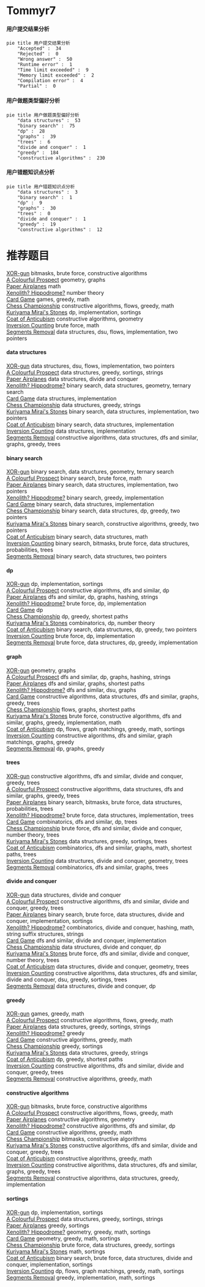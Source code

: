 # Tommyr7
<!-- tabs:start -->
#### **用户提交结果分析**

```mermaid
pie title 用户提交结果分析
    "Accepted" :  34
    "Rejected" :  0
    "Wrong answer" :  50
    "Runtime error" :  1
    "Time limit exceeded" :  9
    "Memory limit exceeded" :  2
    "Compilation error" :  4
    "Partial" :  0
```
#### **用户做题类型偏好分析**

```mermaid
pie title 用户做题类型偏好分析
    "data structures" :  53
    "binary search" :  75
    "dp" :  28
    "graphs" :  39
    "trees" :  6
    "divide and conquer" :  1
    "greedy" :  184
    "constructive algorithms" :  230
```
#### **用户错题知识点分析**

```mermaid
pie title 用户错题知识点分析
    "data structures" :  3
    "binary search" :  1
    "dp" :  9
    "graphs" :  30
    "trees" :  0
    "divide and conquer" :  1
    "greedy" :  19
    "constructive algorithms" :  12
```
<!-- tabs:end -->
# 推荐题目
[XOR-gun](https://codeforces.com/contest/1457/problem/D)		bitmasks,
                        brute force,
                        constructive algorithms		  
[A Colourful Prospect](https://codeforces.com/contest/934/problem/E)		geometry,
                        graphs		  
[Paper Airplanes](http://codeforces.com/problemset/problem/965/A)		math		  
[Xenolith? Hippodrome?](http://codeforces.com/problemset/problem/1505/D)		number theory		  
[Card Game](http://codeforces.com/problemset/problem/1270/A)		games,
                        greedy,
                        math		  
[Chess Championship](http://codeforces.com/problemset/problem/736/E)		constructive algorithms,
                        flows,
                        greedy,
                        math		  
[Kuriyama Mirai's Stones](http://codeforces.com/problemset/problem/433/B)		dp,
                        implementation,
                        sortings		  
[Coat of Anticubism](http://codeforces.com/problemset/problem/667/B)		constructive algorithms,
                        geometry		  
[Inversion Counting](http://codeforces.com/problemset/problem/911/D)		brute force,
                        math		  
[Segments Removal](http://codeforces.com/problemset/problem/899/E)		data structures,
                        dsu,
                        flows,
                        implementation,
                        two pointers		  
<!-- tabs:start -->
#### **data structures**
[XOR-gun](http://codeforces.com/problemset/problem/899/E)		data structures,
                        dsu,
                        flows,
                        implementation,
                        two pointers		  
[A Colourful Prospect](https://codeforces.com/contest/828/problem/C)		data structures,
                        greedy,
                        sortings,
                        strings		  
[Paper Airplanes](http://codeforces.com/problemset/problem/480/E)		data structures,
                        divide and conquer		  
[Xenolith? Hippodrome?](http://codeforces.com/problemset/problem/660/F)		binary search,
                        data structures,
                        geometry,
                        ternary search		  
[Card Game](https://codeforces.com/contest/879/problem/D)		data structures,
                        implementation		  
[Chess Championship](http://codeforces.com/problemset/problem/797/C)		data structures,
                        greedy,
                        strings		  
[Kuriyama Mirai's Stones](http://codeforces.com/problemset/problem/1333/C)		binary search,
                        data structures,
                        implementation,
                        two pointers		  
[Coat of Anticubism](http://codeforces.com/problemset/problem/527/C)		binary search,
                        data structures,
                        implementation		  
[Inversion Counting](http://codeforces.com/problemset/problem/1296/C)		data structures,
                        implementation		  
[Segments Removal](https://codeforces.com/contest/1287/problem/D)		constructive algorithms,
                        data structures,
                        dfs and similar,
                        graphs,
                        greedy,
                        trees		  
#### **binary search**
[XOR-gun](http://codeforces.com/problemset/problem/660/F)		binary search,
                        data structures,
                        geometry,
                        ternary search		  
[A Colourful Prospect](http://codeforces.com/problemset/problem/1195/B)		binary search,
                        brute force,
                        math		  
[Paper Airplanes](http://codeforces.com/problemset/problem/1333/C)		binary search,
                        data structures,
                        implementation,
                        two pointers		  
[Xenolith? Hippodrome?](http://codeforces.com/problemset/problem/1138/A)		binary search,
                        greedy,
                        implementation		  
[Card Game](http://codeforces.com/problemset/problem/527/C)		binary search,
                        data structures,
                        implementation		  
[Chess Championship](http://codeforces.com/problemset/problem/1492/C)		binary search,
                        data structures,
                        dp,
                        greedy,
                        two pointers		  
[Kuriyama Mirai's Stones](http://codeforces.com/problemset/problem/1463/D)		binary search,
                        constructive algorithms,
                        greedy,
                        two pointers		  
[Coat of Anticubism](http://codeforces.com/problemset/problem/1490/G)		binary search,
                        data structures,
                        math		  
[Inversion Counting](http://codeforces.com/problemset/problem/1479/D)		binary search,
                        bitmasks,
                        brute force,
                        data structures,
                        probabilities,
                        trees		  
[Segments Removal](http://codeforces.com/problemset/problem/1436/E)		binary search,
                        data structures,
                        two pointers		  
#### **dp**
[XOR-gun](http://codeforces.com/problemset/problem/433/B)		dp,
                        implementation,
                        sortings		  
[A Colourful Prospect](http://codeforces.com/problemset/problem/354/E)		constructive algorithms,
                        dfs and similar,
                        dp		  
[Paper Airplanes](http://codeforces.com/problemset/problem/467/D)		dfs and similar,
                        dp,
                        graphs,
                        hashing,
                        strings		  
[Xenolith? Hippodrome?](https://codeforces.com/contest/1457/problem/C)		brute force,
                        dp,
                        implementation		  
[Card Game](http://codeforces.com/problemset/problem/455/A)		dp		  
[Chess Championship](http://codeforces.com/problemset/problem/1487/F)		dp,
                        greedy,
                        shortest paths		  
[Kuriyama Mirai's Stones](http://codeforces.com/problemset/problem/659/G)		combinatorics,
                        dp,
                        number theory		  
[Coat of Anticubism](http://codeforces.com/problemset/problem/1492/C)		binary search,
                        data structures,
                        dp,
                        greedy,
                        two pointers		  
[Inversion Counting](https://codeforces.com/contest/1457/problem/C)		brute force,
                        dp,
                        implementation		  
[Segments Removal](http://codeforces.com/problemset/problem/1491/C)		brute force,
                        data structures,
                        dp,
                        greedy,
                        implementation		  
#### **graph**
[XOR-gun](https://codeforces.com/contest/934/problem/E)		geometry,
                        graphs		  
[A Colourful Prospect](http://codeforces.com/problemset/problem/467/D)		dfs and similar,
                        dp,
                        graphs,
                        hashing,
                        strings		  
[Paper Airplanes](http://codeforces.com/problemset/problem/585/B)		dfs and similar,
                        graphs,
                        shortest paths		  
[Xenolith? Hippodrome?](https://codeforces.com/contest/1465/problem/C)		dfs and similar,
                        dsu,
                        graphs		  
[Card Game](https://codeforces.com/contest/1287/problem/D)		constructive algorithms,
                        data structures,
                        dfs and similar,
                        graphs,
                        greedy,
                        trees		  
[Chess Championship](http://codeforces.com/problemset/problem/1307/G)		flows,
                        graphs,
                        shortest paths		  
[Kuriyama Mirai's Stones](http://codeforces.com/problemset/problem/1487/C)		brute force,
                        constructive algorithms,
                        dfs and similar,
                        graphs,
                        greedy,
                        implementation,
                        math		  
[Coat of Anticubism](http://codeforces.com/problemset/problem/1437/C)		dp,
                        flows,
                        graph matchings,
                        greedy,
                        math,
                        sortings		  
[Inversion Counting](http://codeforces.com/problemset/problem/1470/D)		constructive algorithms,
                        dfs and similar,
                        graph matchings,
                        graphs,
                        greedy		  
[Segments Removal](http://codeforces.com/problemset/problem/1476/C)		dp,
                        graphs,
                        greedy		  
#### **trees**
[XOR-gun](http://codeforces.com/problemset/problem/321/C)		constructive algorithms,
                        dfs and similar,
                        divide and conquer,
                        greedy,
                        trees		  
[A Colourful Prospect](https://codeforces.com/contest/1287/problem/D)		constructive algorithms,
                        data structures,
                        dfs and similar,
                        graphs,
                        greedy,
                        trees		  
[Paper Airplanes](http://codeforces.com/problemset/problem/1479/D)		binary search,
                        bitmasks,
                        brute force,
                        data structures,
                        probabilities,
                        trees		  
[Xenolith? Hippodrome?](http://codeforces.com/problemset/problem/1511/C)		brute force,
                        data structures,
                        implementation,
                        trees		  
[Card Game](http://codeforces.com/problemset/problem/1499/F)		combinatorics,
                        dfs and similar,
                        dp,
                        trees		  
[Chess Championship](http://codeforces.com/problemset/problem/1491/E)		brute force,
                        dfs and similar,
                        divide and conquer,
                        number theory,
                        trees		  
[Kuriyama Mirai's Stones](http://codeforces.com/problemset/problem/1466/D)		data structures,
                        greedy,
                        sortings,
                        trees		  
[Coat of Anticubism](http://codeforces.com/problemset/problem/1495/D)		combinatorics,
                        dfs and similar,
                        graphs,
                        math,
                        shortest paths,
                        trees		  
[Inversion Counting](http://codeforces.com/problemset/problem/1303/G)		data structures,
                        divide and conquer,
                        geometry,
                        trees		  
[Segments Removal](http://codeforces.com/problemset/problem/1454/E)		combinatorics,
                        dfs and similar,
                        graphs,
                        trees		  
#### **divide and conquer**
[XOR-gun](http://codeforces.com/problemset/problem/480/E)		data structures,
                        divide and conquer		  
[A Colourful Prospect](http://codeforces.com/problemset/problem/321/C)		constructive algorithms,
                        dfs and similar,
                        divide and conquer,
                        greedy,
                        trees		  
[Paper Airplanes](http://codeforces.com/problemset/problem/1461/D)		binary search,
                        brute force,
                        data structures,
                        divide and conquer,
                        implementation,
                        sortings		  
[Xenolith? Hippodrome?](http://codeforces.com/problemset/problem/1466/G)		combinatorics,
                        divide and conquer,
                        hashing,
                        math,
                        string suffix structures,
                        strings		  
[Card Game](http://codeforces.com/problemset/problem/1490/D)		dfs and similar,
                        divide and conquer,
                        implementation		  
[Chess Championship](https://codeforces.com/contest/1483/problem/C)		data structures,
                        divide and conquer,
                        dp		  
[Kuriyama Mirai's Stones](http://codeforces.com/problemset/problem/1491/E)		brute force,
                        dfs and similar,
                        divide and conquer,
                        number theory,
                        trees		  
[Coat of Anticubism](http://codeforces.com/problemset/problem/1303/G)		data structures,
                        divide and conquer,
                        geometry,
                        trees		  
[Inversion Counting](http://codeforces.com/problemset/problem/1494/D)		constructive algorithms,
                        data structures,
                        dfs and similar,
                        divide and conquer,
                        dsu,
                        greedy,
                        sortings,
                        trees		  
[Segments Removal](http://codeforces.com/problemset/problem/1482/E)		data structures,
                        divide and conquer,
                        dp		  
#### **greedy**
[XOR-gun](http://codeforces.com/problemset/problem/1270/A)		games,
                        greedy,
                        math		  
[A Colourful Prospect](http://codeforces.com/problemset/problem/736/E)		constructive algorithms,
                        flows,
                        greedy,
                        math		  
[Paper Airplanes](https://codeforces.com/contest/828/problem/C)		data structures,
                        greedy,
                        sortings,
                        strings		  
[Xenolith? Hippodrome?](http://codeforces.com/problemset/problem/587/A)		greedy		  
[Card Game](http://codeforces.com/problemset/problem/468/A)		constructive algorithms,
                        greedy,
                        math		  
[Chess Championship](http://codeforces.com/problemset/problem/810/B)		greedy,
                        sortings		  
[Kuriyama Mirai's Stones](http://codeforces.com/problemset/problem/797/C)		data structures,
                        greedy,
                        strings		  
[Coat of Anticubism](http://codeforces.com/problemset/problem/1487/F)		dp,
                        greedy,
                        shortest paths		  
[Inversion Counting](http://codeforces.com/problemset/problem/321/C)		constructive algorithms,
                        dfs and similar,
                        divide and conquer,
                        greedy,
                        trees		  
[Segments Removal](https://codeforces.com/contest/1417/problem/D)		constructive algorithms,
                        greedy,
                        math		  
#### **constructive algorithms**
[XOR-gun](https://codeforces.com/contest/1457/problem/D)		bitmasks,
                        brute force,
                        constructive algorithms		  
[A Colourful Prospect](http://codeforces.com/problemset/problem/736/E)		constructive algorithms,
                        flows,
                        greedy,
                        math		  
[Paper Airplanes](http://codeforces.com/problemset/problem/667/B)		constructive algorithms,
                        geometry		  
[Xenolith? Hippodrome?](http://codeforces.com/problemset/problem/354/E)		constructive algorithms,
                        dfs and similar,
                        dp		  
[Card Game](http://codeforces.com/problemset/problem/468/A)		constructive algorithms,
                        greedy,
                        math		  
[Chess Championship](https://codeforces.com/contest/879/problem/C)		bitmasks,
                        constructive algorithms		  
[Kuriyama Mirai's Stones](http://codeforces.com/problemset/problem/321/C)		constructive algorithms,
                        dfs and similar,
                        divide and conquer,
                        greedy,
                        trees		  
[Coat of Anticubism](https://codeforces.com/contest/1417/problem/D)		constructive algorithms,
                        greedy,
                        math		  
[Inversion Counting](https://codeforces.com/contest/1287/problem/D)		constructive algorithms,
                        data structures,
                        dfs and similar,
                        graphs,
                        greedy,
                        trees		  
[Segments Removal](http://codeforces.com/problemset/problem/1365/C)		constructive algorithms,
                        data structures,
                        greedy,
                        implementation		  
#### **sortings**
[XOR-gun](http://codeforces.com/problemset/problem/433/B)		dp,
                        implementation,
                        sortings		  
[A Colourful Prospect](https://codeforces.com/contest/828/problem/C)		data structures,
                        greedy,
                        sortings,
                        strings		  
[Paper Airplanes](http://codeforces.com/problemset/problem/810/B)		greedy,
                        sortings		  
[Xenolith? Hippodrome?](https://codeforces.com/contest/1496/problem/C)		geometry,
                        greedy,
                        math,
                        sortings		  
[Card Game](http://codeforces.com/problemset/problem/1495/A)		geometry,
                        greedy,
                        math,
                        sortings		  
[Chess Championship](http://codeforces.com/problemset/problem/1497/A)		brute force,
                        data structures,
                        greedy,
                        sortings		  
[Kuriyama Mirai's Stones](http://codeforces.com/problemset/problem/1427/A)		math,
                        sortings		  
[Coat of Anticubism](http://codeforces.com/problemset/problem/1461/D)		binary search,
                        brute force,
                        data structures,
                        divide and conquer,
                        implementation,
                        sortings		  
[Inversion Counting](http://codeforces.com/problemset/problem/1437/C)		dp,
                        flows,
                        graph matchings,
                        greedy,
                        math,
                        sortings		  
[Segments Removal](http://codeforces.com/problemset/problem/1473/A)		greedy,
                        implementation,
                        math,
                        sortings		  
<!-- tabs:end -->
